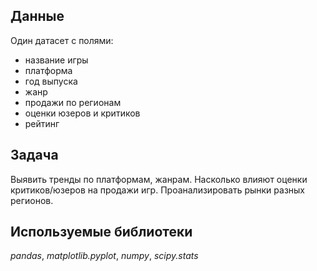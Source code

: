 ## Данные
Один датасет с полями:
- название игры
- платформа
- год выпуска
- жанр
- продажи по регионам
- оценки юзеров и критиков
- рейтинг

## Задача
Выявить тренды по платформам, жанрам. Насколько влияют оценки критиков/юзеров на продажи игр. Проанализировать рынки разных регионов.

## Используемые библиотеки
*pandas*, *matplotlib.pyplot*, *numpy*, *scipy.stats*
